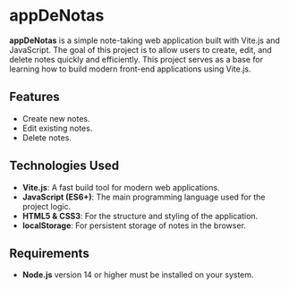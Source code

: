 # appDeNotas

**appDeNotas** is a simple note-taking web application built with Vite.js and JavaScript. The goal of this project is to allow users to create, edit, and delete notes quickly and efficiently. This project serves as a base for learning how to build modern front-end applications using Vite.js.

## Features

- Create new notes.
- Edit existing notes.
- Delete notes.

## Technologies Used

- **Vite.js**: A fast build tool for modern web applications.
- **JavaScript (ES6+)**: The main programming language used for the project logic.
- **HTML5 & CSS3**: For the structure and styling of the application.
- **localStorage**: For persistent storage of notes in the browser.

## Requirements

- **Node.js** version 14 or higher must be installed on your system.


